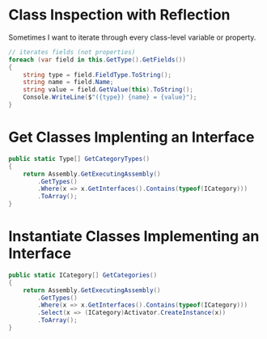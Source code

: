 # Class Inspection with Reflection
Sometimes I want to iterate through every class-level variable or property.

```cs
// iterates fields (not properties)
foreach (var field in this.GetType().GetFields())
{
    string type = field.FieldType.ToString();
    string name = field.Name;
    string value = field.GetValue(this).ToString();
    Console.WriteLine($"({type}) {name} = {value}");
}
```

# Get Classes Implenting an Interface

```cs
public static Type[] GetCategoryTypes()
{
    return Assembly.GetExecutingAssembly()
        .GetTypes()
        .Where(x => x.GetInterfaces().Contains(typeof(ICategory)))
        .ToArray();
}
```

# Instantiate Classes Implementing an Interface
```cs
public static ICategory[] GetCategories()
{
    return Assembly.GetExecutingAssembly()
        .GetTypes()
        .Where(x => x.GetInterfaces().Contains(typeof(ICategory)))
        .Select(x => (ICategory)Activator.CreateInstance(x))
        .ToArray();
}
```
